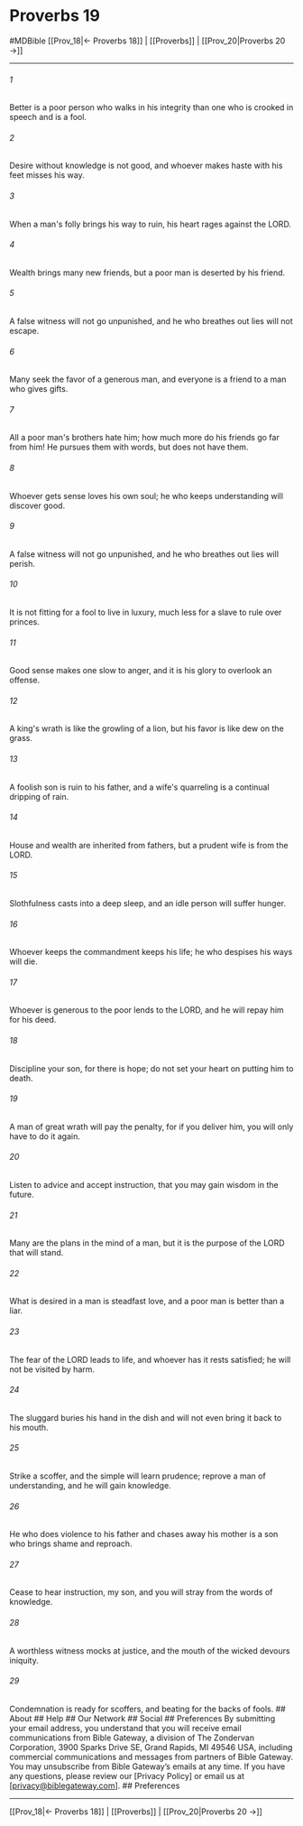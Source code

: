 # Proverbs 19
#MDBible
[[Prov_18|← Proverbs 18]] | [[Proverbs]] | [[Prov_20|Proverbs 20 →]]

***






###### 1 


Better is a poor person who walks in his integrity than one who is crooked in speech and is a fool. 





###### 2 


Desire without knowledge is not good, and whoever makes haste with his feet misses his way. 





###### 3 


When a man's folly brings his way to ruin, his heart rages against the LORD. 





###### 4 


Wealth brings many new friends, but a poor man is deserted by his friend. 





###### 5 


A false witness will not go unpunished, and he who breathes out lies will not escape. 





###### 6 


Many seek the favor of a generous man, and everyone is a friend to a man who gives gifts. 





###### 7 


All a poor man's brothers hate him; how much more do his friends go far from him! He pursues them with words, but does not have them. 





###### 8 


Whoever gets sense loves his own soul; he who keeps understanding will discover good. 





###### 9 


A false witness will not go unpunished, and he who breathes out lies will perish. 





###### 10 


It is not fitting for a fool to live in luxury, much less for a slave to rule over princes. 





###### 11 


Good sense makes one slow to anger, and it is his glory to overlook an offense. 





###### 12 


A king's wrath is like the growling of a lion, but his favor is like dew on the grass. 





###### 13 


A foolish son is ruin to his father, and a wife's quarreling is a continual dripping of rain. 





###### 14 


House and wealth are inherited from fathers, but a prudent wife is from the LORD. 





###### 15 


Slothfulness casts into a deep sleep, and an idle person will suffer hunger. 





###### 16 


Whoever keeps the commandment keeps his life; he who despises his ways will die. 





###### 17 


Whoever is generous to the poor lends to the LORD, and he will repay him for his deed. 





###### 18 


Discipline your son, for there is hope; do not set your heart on putting him to death. 





###### 19 


A man of great wrath will pay the penalty, for if you deliver him, you will only have to do it again. 





###### 20 


Listen to advice and accept instruction, that you may gain wisdom in the future. 





###### 21 


Many are the plans in the mind of a man, but it is the purpose of the LORD that will stand. 





###### 22 


What is desired in a man is steadfast love, and a poor man is better than a liar. 





###### 23 


The fear of the LORD leads to life, and whoever has it rests satisfied; he will not be visited by harm. 





###### 24 


The sluggard buries his hand in the dish and will not even bring it back to his mouth. 





###### 25 


Strike a scoffer, and the simple will learn prudence; reprove a man of understanding, and he will gain knowledge. 





###### 26 


He who does violence to his father and chases away his mother is a son who brings shame and reproach. 





###### 27 


Cease to hear instruction, my son, and you will stray from the words of knowledge. 





###### 28 


A worthless witness mocks at justice, and the mouth of the wicked devours iniquity. 





###### 29 


Condemnation is ready for scoffers, and beating for the backs of fools. ## About ## Help ## Our Network ## Social ## Preferences By submitting your email address, you understand that you will receive email communications from Bible Gateway, a division of The Zondervan Corporation, 3900 Sparks Drive SE, Grand Rapids, MI 49546 USA, including commercial communications and messages from partners of Bible Gateway. You may unsubscribe from Bible Gateway&rsquo;s emails at any time. If you have any questions, please review our [Privacy Policy] or email us at [privacy@biblegateway.com]. ## Preferences

***

[[Prov_18|← Proverbs 18]] | [[Proverbs]] | [[Prov_20|Proverbs 20 →]]
